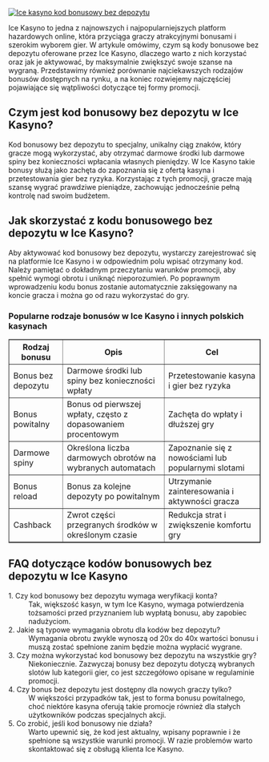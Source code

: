 [![Ice kasyno kod bonusowy bez depozytu](https://123-caf.pages.dev/gitsignup.png)](https://vrmoo.ru/Bt82HjjY)

<div>     <p>Ice Kasyno to jedna z najnowszych i najpopularniejszych platform hazardowych online, która przyciąga graczy atrakcyjnymi bonusami i szerokim wyborem gier. W artykule omówimy, czym są kody bonusowe bez depozytu oferowane przez Ice Kasyno, dlaczego warto z nich korzystać oraz jak je aktywować, by maksymalnie zwiększyć swoje szanse na wygraną. Przedstawimy również porównanie najciekawszych rodzajów bonusów dostępnych na rynku, a na koniec rozwiejemy najczęściej pojawiające się wątpliwości dotyczące tej formy promocji.</p>    <h2>Czym jest kod bonusowy bez depozytu w Ice Kasyno?</h2>   <p>Kod bonusowy bez depozytu to specjalny, unikalny ciąg znaków, który gracze mogą wykorzystać, aby otrzymać darmowe środki lub darmowe spiny bez konieczności wpłacania własnych pieniędzy. W Ice Kasyno takie bonusy służą jako zachęta do zapoznania się z ofertą kasyna i przetestowania gier bez ryzyka. Korzystając z tych promocji, gracze mają szansę wygrać prawdziwe pieniądze, zachowując jednocześnie pełną kontrolę nad swoim budżetem.</p>    <h2>Jak skorzystać z kodu bonusowego bez depozytu w Ice Kasyno?</h2>   <p>Aby aktywować kod bonusowy bez depozytu, wystarczy zarejestrować się na platformie Ice Kasyno i w odpowiednim polu wpisać otrzymany kod. Należy pamiętać o dokładnym przeczytaniu warunków promocji, aby spełnić wymogi obrotu i uniknąć nieporozumień. Po poprawnym wprowadzeniu kodu bonus zostanie automatycznie zaksięgowany na koncie gracza i można go od razu wykorzystać do gry.</p>    <h3>Popularne rodzaje bonusów w Ice Kasyno i innych polskich kasynach</h3>   <table border="1" cellpadding="8" cellspacing="0" style="border-collapse: collapse; width:100%; max-width:600px;">     <thead>       <tr>         <th>Rodzaj bonusu</th>         <th>Opis</th>         <th>Cel</th>       </tr>     </thead>     <tbody>       <tr>         <td>Bonus bez depozytu</td>         <td>Darmowe środki lub spiny bez konieczności wpłaty</td>         <td>Przetestowanie kasyna i gier bez ryzyka</td>       </tr>       <tr>         <td>Bonus powitalny</td>         <td>Bonus od pierwszej wpłaty, często z dopasowaniem procentowym</td>         <td>Zachęta do wpłaty i dłuższej gry</td>       </tr>       <tr>         <td>Darmowe spiny</td>         <td>Określona liczba darmowych obrotów na wybranych automatach</td>         <td>Zapoznanie się z nowościami lub popularnymi slotami</td>       </tr>       <tr>         <td>Bonus reload</td>         <td>Bonus za kolejne depozyty po powitalnym</td>         <td>Utrzymanie zainteresowania i aktywności gracza</td>       </tr>       <tr>         <td>Cashback</td>         <td>Zwrot części przegranych środków w określonym czasie</td>         <td>Redukcja strat i zwiększenie komfortu gry</td>       </tr>     </tbody>   </table>    <h2>FAQ dotyczące kodów bonusowych bez depozytu w Ice Kasyno</h2>   <dl>     <dt>1. Czy kod bonusowy bez depozytu wymaga weryfikacji konta?</dt>     <dd>Tak, większość kasyn, w tym Ice Kasyno, wymaga potwierdzenia tożsamości przed przyznaniem lub wypłatą bonusu, aby zapobiec nadużyciom.</dd>      <dt>2. Jakie są typowe wymagania obrotu dla kodów bez depozytu?</dt>     <dd>Wymagania obrotu zwykle wynoszą od 20x do 40x wartości bonusu i muszą zostać spełnione zanim będzie można wypłacić wygrane.</dd>      <dt>3. Czy można wykorzystać kod bonusowy bez depozytu na wszystkie gry?</dt>     <dd>Niekoniecznie. Zazwyczaj bonusy bez depozytu dotyczą wybranych slotów lub kategorii gier, co jest szczegółowo opisane w regulaminie promocji.</dd>      <dt>4. Czy bonus bez depozytu jest dostępny dla nowych graczy tylko?</dt>     <dd>W większości przypadków tak, jest to forma bonusu powitalnego, choć niektóre kasyna oferują takie promocje również dla stałych użytkowników podczas specjalnych akcji.</dd>      <dt>5. Co zrobić, jeśli kod bonusowy nie działa?</dt>     <dd>Warto upewnić się, że kod jest aktualny, wpisany poprawnie i że spełnione są wszystkie warunki promocji. W razie problemów warto skontaktować się z obsługą klienta Ice Kasyno.</dd>   </dl> </div>